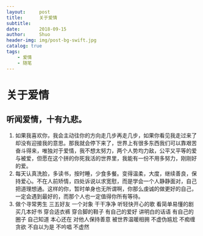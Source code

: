 ```yaml
---
layout:     post
title:      关于爱情
subtitle:   
date:       2018-09-15
author:     Shuo
header-img: img/post-bg-swift.jpg
catalog: true
tags:
    - 爱情
    - 随笔
---
```

# 关于爱情
## 听闻爱情，十有九悲。
1. 如果我喜欢你，我会主动往你的方向走几步再走几步，如果你看见我走过来了却没有迎接我的意思。那我就会停下来了，世界上有很多东西我们可以靠艰苦奋斗得来，唯独对于爱情，我不想太努力，两个人势均力敌，公平又平等的爱与被爱，但愿在这个拼的你死我活的世界里，我能有一份不用多努力，刚刚好的爱。
2. 每天认真洗脸，多读书，按时睡，少食多餐。变得温柔，大度，继续善良，保持爱心。不在人前矫情，四处诉说以求宽慰，而是学会一个人静静面对，自己把道理想通。这样的你，暂时单身也无所谓啊，你那么虔诚的做更好的自己，一定会遇到最好的，而那个人也一定值得你所有等待。
3. 做个寻常男生 三五好友 一个对象 干干净净 听轻快开心的歌 看简单易懂的剧 买几本好书 穿合适衣裤 穿合脚的鞋子 有自己的爱好 讲明白的话语 有自己的圈子 自己知道 本心还在 对他人保持善意 被世界温暖相拥 不虚伪尴尬 不痴缠贪欲 不自以为是 不吟唱 不虚然